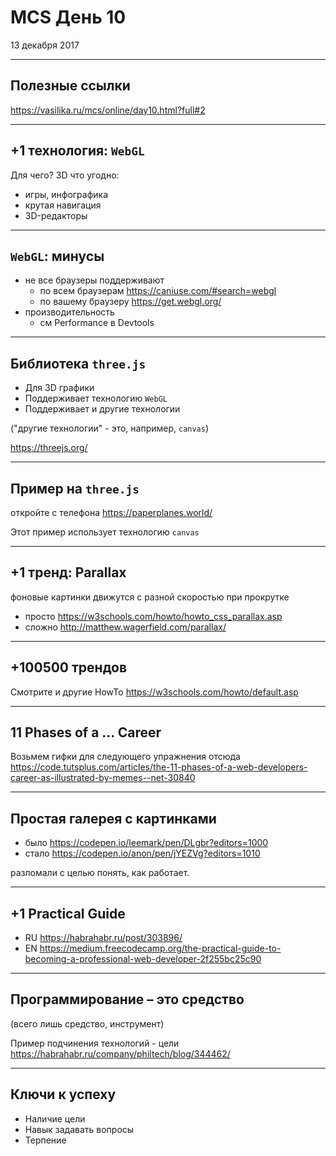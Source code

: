 # MCS День 10
13 декабря 2017

---
## Полезные ссылки
https://vasilika.ru/mcs/online/day10.html?full#2

---
## +1 технология: `WebGL`
Для чего? 3D что угодно:
 - игры, инфографика
 - крутая навигация
 - 3D-редакторы
 
---
## `WebGL`: минусы
- не все браузеры поддерживают
  - по всем браузерам https://caniuse.com/#search=webgl
  - по вашему браузеру https://get.webgl.org/
- производительность
  - см Performance в Devtools 

---
## Библиотека `three.js` 
- Для 3D графики
- Поддерживает технологию `WebGL`
- Поддерживает и другие технологии

("другие технологии" - это, например, `canvas`)

https://threejs.org/

---
## Пример на `three.js`
откройте с телефона  https://paperplanes.world/

Этот пример использует технологию `canvas`

---
## +1 тренд: Parallax
фоновые картинки движутся с разной скоростью при прокрутке
- просто https://w3schools.com/howto/howto_css_parallax.asp
- сложно http://matthew.wagerfield.com/parallax/

---
## +100500 трендов
Смотрите и другие HowTo
https://w3schools.com/howto/default.asp

---
## 11 Phases of a ... Career
Возьмем гифки для следующего упражнения отсюда
https://code.tutsplus.com/articles/the-11-phases-of-a-web-developers-career-as-illustrated-by-memes--net-30840

---
## Простая галерея с картинками
- было https://codepen.io/leemark/pen/DLgbr?editors=1000
- стало https://codepen.io/anon/pen/jYEZVg?editors=1010

разломали с целью понять, как работает.

---
## +1 Practical Guide

- RU https://habrahabr.ru/post/303896/
- EN https://medium.freecodecamp.org/the-practical-guide-to-becoming-a-professional-web-developer-2f255bc25c90

---
## Программирование – это средство
(всего лишь средство, инструмент)

Пример подчинения технологий - цели https://habrahabr.ru/company/philtech/blog/344462/

---
## Ключи к успеху
- Наличие цели
- Навык задавать вопросы
- Терпение
